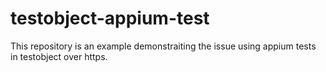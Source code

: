 # testobject-appium-test

This repository is an example demonstraiting the issue using appium tests in testobject over https.
